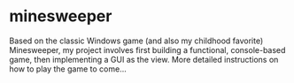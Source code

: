 # minesweeper
Based on the classic Windows game (and also my childhood favorite) Minesweeper, my project involves first building a functional, console-based game, then implementing a GUI as the view. More detailed instructions on how to play the game to come...